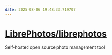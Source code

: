 ```yaml
---
date: 2025-08-06 19:48:33.719707
---
```


# [LibrePhotos/librephotos](https://github.com/LibrePhotos/librephotos)

Self-hosted open source photo management tool